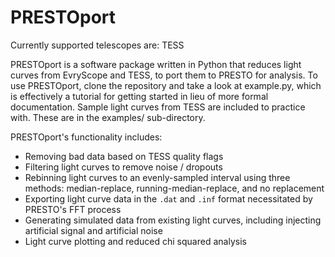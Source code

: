 # PRESTOport
Currently supported telescopes are: TESS

PRESTOport is a software package written in Python that reduces light curves from EvryScope and TESS, to port them to PRESTO for analysis. To use PRESTOport, clone the repository and take a look at example.py, which is effectively a tutorial for getting started in lieu of more formal documentation. Sample light curves from TESS are included to practice with. These are in the examples/ sub-directory.

PRESTOport's functionality includes:
 * Removing bad data based on TESS quality flags
 * Filtering light curves to remove noise / dropouts
 * Rebinning light curves to an evenly-sampled interval using three methods: median-replace, running-median-replace, and no replacement
 * Exporting light curve data in the ``.dat`` and ``.inf`` format necessitated by PRESTO's FFT process
 * Generating simulated data from existing light curves, including injecting artificial signal and artificial noise
 * Light curve plotting and reduced chi squared analysis
